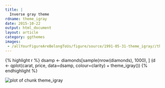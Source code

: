 ```yaml
---
title: |
  Inverse gray theme
rdname: theme_igray
date: 2015-10-22
output: html_document
layout: article
category: ggthemes
images:
 - /allYourFigureAreBelongToUs/figure/source/1991-05-31-theme_igray//theme_igray-1.png
---
```





{% highlight r %}
dsamp <- diamonds[sample(nrow(diamonds), 1000), ]
(d <- qplot(carat, price, data=dsamp, colour=clarity)
               + theme_igray())
{% endhighlight %}

![plot of chunk theme_igray](/allYourFigureAreBelongToUs/figure/source/1991-05-31-theme_igray/theme_igray-1.png) 
